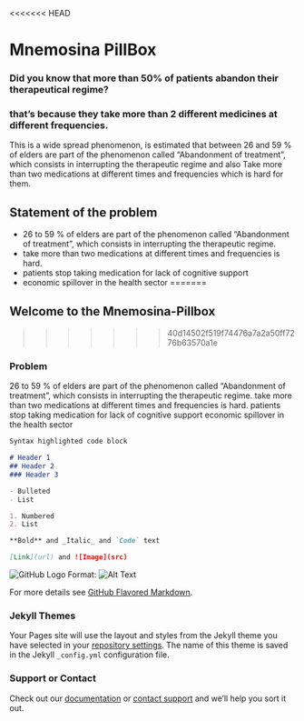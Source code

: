 <<<<<<< HEAD
# Mnemosina PillBox  

### Did you know that more than 50% of patients abandon their therapeutical regime?

### that’s because they take more than 2 different medicines at different frequencies.
This is a wide spread phenomenon, is estimated that between 26 and 59 % of elders are part of the phenomenon called “Abandonment of treatment”, which consists in interrupting the therapeutic regime and also Take more than two medications at different times and frequencies which is hard for them.

##  Statement of the problem


- 26 to 59 % of elders are part of the phenomenon called “Abandonment of treatment”, which consists in interrupting the therapeutic regime.
- take more than two medications at different times and frequencies is hard.
- patients stop taking medication for lack of cognitive support
- economic spillover in the health sector
=======


## Welcome to the Mnemosina-Pillbox

>>>>>>> 40d14502f519f74476a7a2a50ff7276b63570a1e

### Problem

26 to 59 % of elders are part of the phenomenon called “Abandonment of treatment”, which consists in interrupting the therapeutic regime.
take more than two medications at different times and frequencies is hard.
patients stop taking medication for lack of cognitive support
economic spillover in the health sector

```markdown
Syntax highlighted code block

# Header 1
## Header 2
### Header 3

- Bulleted
- List

1. Numbered
2. List

**Bold** and _Italic_ and `Code` text

[Link](url) and ![Image](src)
```
![GitHub Logo](/model.gif)
Format: ![Alt Text](url)

For more details see [GitHub Flavored Markdown](https://guides.github.com/features/mastering-markdown/).

### Jekyll Themes

Your Pages site will use the layout and styles from the Jekyll theme you have selected in your [repository settings](https://github.com/braulioarredondo/Mnemosine-/settings). The name of this theme is saved in the Jekyll `_config.yml` configuration file.

### Support or Contact

 Check out our [documentation](https://help.github.com/categories/github-pages-basics/) or [contact support](https://github.com/contact) and we’ll help you sort it out.
